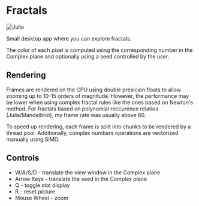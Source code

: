 # Fractals

![Julia](assets/julia.gif)

Small desktop app where you can explore fractals.

The color of each pixel is computed using the corresponding number in the Complex plane and optionally using a seed controlled by the user.

## Rendering
Frames are rendered on the CPU using double presicion floats to allow zooming up to 10-15 orders of magnitude. However, the performance may be lower when using complex fractal rules like the ones based on Newton's method. For fractals based on polynomial reccurence relatios (Julia/Mandelbrot), my frame rate was usually above 60.

To speed up rendering, each frame is split into chunks to be rendered by a thread pool. Additionally, complex numbers operations are vectorized manually using SIMD.

## Controls
* W/A/S/D - translate the view window in the Complex plane
* Arrow Keys - translate the seed in the Complex plane
* Q - toggle stat display
* R - reset picture
* Mouse Wheel - zoom

